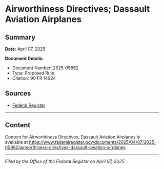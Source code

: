 # Airworthiness Directives; Dassault Aviation Airplanes

## Summary

**Date:** April 07, 2025

**Document Details:**
- Document Number: 2025-05862
- Type: Proposed Rule
- Citation: 90 FR 14924

## Sources
- [Federal Register](https://www.federalregister.gov/documents/2025/04/07/2025-05862/airworthiness-directives-dassault-aviation-airplanes)

---

## Content

Content for Airworthiness Directives; Dassault Aviation Airplanes is available at https://www.federalregister.gov/documents/2025/04/07/2025-05862/airworthiness-directives-dassault-aviation-airplanes.

---

*Filed by the Office of the Federal Register on April 07, 2025*
